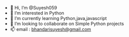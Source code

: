 - 👋 Hi, I’m @Suyesh059
- 👀 I’m interested in Python
- 🌱 I’m currently learning Python,java,javascript
- 💞️ I’m looking to collaborate on Simple Python projects
- 📫 email : bhandarisuyesh@gmail.com

<!---
Suyesh059/Suyesh059 is a ✨ special ✨ repository because its `README.md` (this file) appears on your GitHub profile.
You can click the Preview link to take a look at your changes.
--->
